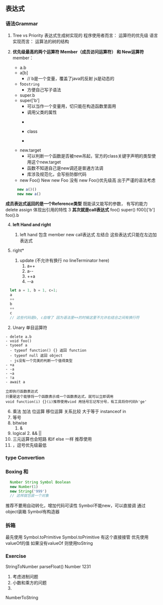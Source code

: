 ## 表达式

### 语法Grammar
  1. Tree vs Priority
    表达式生成树实现的
    程序使用者而言： 运算符的优先级
    语言实现而言： 运算法的树的结构

  2. **优先级最高的两个运算符 Member（成员访问运算符） 和 New运算符**
    member：
      - a.b
      - a[b] 
        - // b是一个变量，覆盖了java的反射 js是动态的
      - foo`string`
        - 方便自己写子语法
      - super.b
      - super['b']
          - 可以当作一个变量用，切只能在构造函数里面用  
          - 调用父类的属性
        - ```js
        - class
        - ````
      - new.target
        - 可以判断一个函数是否被new吊起，官方的class关键字声明的类型使用这个new.target
        - 函数不知道自己是new调还是普通方法调
        - 库涉及规范化，会写些防御代码
      - new Foo()
    New
      new Foo 没有 new Foo()优先级高
      出于严谨的语法考虑
      ```js
        new a()()
        new new a()
      ```
**成员表达式返回的是一个Reference类型**
既能读又能写的参数，
有写的能力 delete assign 体现出引用的特性
3 **其次就是call表达式**
foo()
super()
f00()['b']
foo().b

4. **left Hand and right**
   1. left hand 包含 member new call表达式 左结合 这些表达式只能在左边加表达式

5. right*
   1. update (不允许有换行 no lineTerminator here)
      1. a++ 
      2. a--
      3. ++a
      4. --a

  ```js
    let a = 1, b = 1, c=1;
    a
    ++
    b
    ++
    c
    // 这些代码是b, c自增了 因为语法里++的时候这里不允许右结合之间有换行符
  ```
  2. Unary 单目运算符

    - delete a.b
    - void foo()
    - tyoeof a
      - typeof function() {} 返回 function
      - typeof null 返回 object
      - js没有一个完美的判断一个值得类型
    - +a
    - -a
    - ~a
    - !a
    - await a

    立即执行函数表达式
    只要是这个能够将一个函数表示成一个函数表达式，就可以立即调用 
    void function(i) {}(i)推荐使用viod 用括号忘记写分号，有工具将你代码h'ge'
  6. 乘法 加法 位运算 移位运算 关系比较 大于等于 instanceof in
  7. 等号
  8. bitwise
     1. & 
  9.  logical
     2.  && ||
  10. 三元运算也会短路 和if else 一样 推荐使用
  11. ，逗号优先级最低
### type Convertion

### Boxing 和 
```js
  Number String Symbol Boolean
  new Number(1)
  new String('999')
  // 这样就包装一个对象
```
推荐不要用自动转化，增加代码可读性
Symbol不能new，可以直接调
通过object装箱
Symbol有构造器

### 拆箱
最先使用 Symbol.toPrimitive  Symbol.toPrimitive 有这个直接接管 优先使用valueOf的值 如果没有valueOf 则使用toString

### Exercise
StringToNumber
parseFloat()
Number
1231
1. 考虑进制问题
2. 小数和乘方的问题
3. 
NumberToString